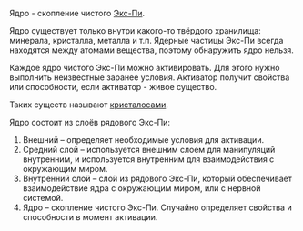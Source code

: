 Ядро - скопление чистого [Экс-Пи](Экс-Пи).

Ядро существует только внутри какого-то твёрдого хранилища: минерала, кристалла, металла и т.п. Ядерные частицы Экс-Пи всегда находятся между атомами вещества, поэтому обнаружить ядро нельзя.

Каждое ядро чистого Экс-Пи можно активировать. Для этого нужно выполнить неизвестные заранее условия. Активатор получит свойства или способности, если активатор - живое существо.

Таких существ называют [кристалосами](Кристалосы.md).

Ядро состоит из слоёв рядового Экс-Пи:

1. Внешний – определяет необходимые условия для активации.
2. Средний слой – используется внешним слоем для манипуляций внутренним, и используется внутренним для взаимодействия с окружающим миром.
3. Внутренний слой – слой из рядового Экс-Пи, который обеспечивает взаимодействие ядра с окружающим миром, или с нервной системой.
4. Ядро – скопление чистого Экс-Пи. Случайно определяет свойства и способности в момент активации.



